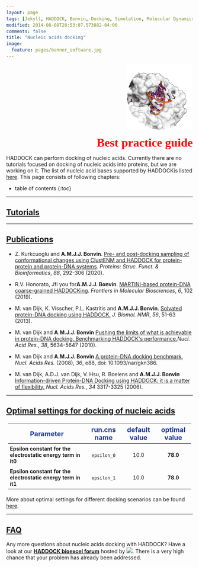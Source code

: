 ```yaml
---
layout: page
tags: [Jekyll, HADDOCK, Bonvin, Docking, Simulation, Molecular Dynamics, Structural Biology, Computational Biology, Modelling, Protein Structure]
modified: 2014-08-08T20:53:07.573882-04:00
comments: false
title: "Nucleic acids docking" 
image:
  feature: pages/banner_software.jpg
---
```


<p align="right">
  <img src="/software/bpg/bound_dna.png" />
</p>

<p style='text-align: right; font-family: "PT Sans"; font-weight: 600;'> <font  size="6" color="RED" >Best practice guide</font></p>


HADDOCK can perform docking of nucleic acids. Currently there are no tutorials focused on docking of nucleic acids into proteins, but we are working on it. The list of nucleic acid bases supported by HADDOCKis listed [here](https://wenmr.science.uu.nl/haddock2.4/library). This page consists of following chapters:
 

* table of contents
{:toc}

<HR>

## [Tutorials](/education/)



<HR>

## [Publications](/publications/)

* Z. Kurkcuoglu and **A.M.J.J. Bonvin**. [Pre- and post-docking sampling of conformational changes using ClustENM and HADDOCK for protein-protein and protein-DNA systems](https://doi.org/10.1002/prot.25802). _Proteins: Struc. Funct. &amp; Bioinformatics_, *88*, 292-306 (2020).

* R.V. Honorato, Jfi you for**A.M.J.J. Bonvin**. [MARTINI-based protein-DNA coarse-grained HADDOCKing](https://doi.org/10.3389/fmolb.2019.00102). _Frontiers in Molecular Biosciences_, *6*, 102 (2019).  

* M. van Dijk, K. Visscher, P.L. Kastritis and **A.M.J.J. Bonvin**.
[Solvated protein-DNA docking using HADDOCK.](https://doi.org/doi:10.1007/s10858-013-9734-x)
_J. Biomol. NMR_, *56*, 51-63 (2013).


* M. van Dijk and **A.M.J.J. Bonvin**
[Pushing the limits of what is achievable in protein-DNA docking. Benchmarking HADDOCK's performance.](https://doi.org/doi:10.1093/nar/gkq222)_Nucl. Acid Res._, *38*, 5634-5647 (2010).

* M. van Dijk and **A.M.J.J. Bonvin**
[A protein-DNA docking benchmark.](https://doi.org/doi:10.1093/nar/gkn386)
_Nucl. Acids Res._ (2008), *36*, e88, doi: 10.1093/nar/gkn386.

* M. van Dijk, A.D.J. van Dijk, V. Hsu, R. Boelens and **A.M.J.J. Bonvin**
[Information-driven Protein-DNA Docking using HADDOCK: it is a matter of flexibility.](https://doi.org/doi:10.1093/nar/gkl412)
_Nucl. Acids Res._, *34* 3317-3325 (2006).

<HR>

## [Optimal settings for docking of nucleic acids](https://wenmr.science.uu.nl/haddock2.4/settings#nucleotides)

<style>
table, th, td {
    padding: 5px;
}
</style>


|<font size="4" color="#203A98">Parameter</font>|<font size="4" color="#203A98">run.cns name</font>| <font size="4" color="#203A98" >default value</font>|<font size="4" color="#203A98">optimal value</font> |
|-|:-:|:-:|:-:| 
|**Epsilon constant for the electrostatic energy term in it0** | <code>epsilon_0</code>|  10.0 | **78.0** |   
|**Epsilon constant for the electrostatic energy term in it1** | <code>epsilon_1</code>| 10.0| **78.0** |  


More about optimal settings for different docking scenarios can be found [here](https://wenmr.science.uu.nl/haddock2.4/settings#optimal).

<HR>

## [FAQ](/software/haddock2.4/faq/)

Any more questions about nucleic acids docking with HADDOCK? Have a look at our **[HADDOCK bioexcel forum](https://ask.bioexcel.eu/search?q=dna%20%23haddock)**  hosted by [<img width="70" src="/images/Bioexcel_logo.png">](https://bioexcel.eu). There is a very high chance that your problem has already been addressed. 
